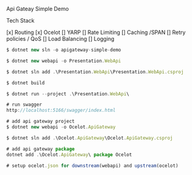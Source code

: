 Api Gateay Simple Demo

Tech Stack

[x] Routing
[x] Ocelot
[] YARP
[] Rate Limiting
[] Caching /SPAN
[] Retry policies / QoS
[] Load Balancing
[] Logging

```javascript
$ dotnet new sln -o apigateway-simple-demo

$ dotnet new webapi -o Presentation.WebApi

$ dotnet sln add .\Presentation.WebApi\Presentation.WebApi.csproj

$ dotnet build

$ dotnet run --project .\Presentation.WebApi\

# run swagger
http://localhost:5166/swagger/index.html

# add api gateway project
$ dotnet new webapi -o Ocelot.ApiGateway

$ dotnet sln add .\Ocelot.ApiGateway\Ocelot.ApiGateway.csproj

# add api gateway package
dotnet add .\Ocelot.ApiGateway\ package Ocelot

# setup ocelot.json for downstream(webapi) and upstream(ocelot)
```
